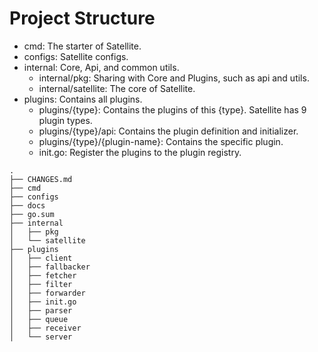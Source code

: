 # Project Structure
- cmd: The starter of Satellite.
- configs: Satellite configs.
- internal: Core, Api, and common utils.
    - internal/pkg: Sharing with Core and Plugins, such as api and utils.
    - internal/satellite: The core of Satellite.
- plugins: Contains all plugins.
    - plugins/{type}: Contains the plugins of this {type}. Satellite has 9 plugin types.
    - plugins/{type}/api: Contains the plugin definition and initializer.
    - plugins/{type}/{plugin-name}: Contains the specific plugin.
    - init.go: Register the plugins to the plugin registry.
```
.
├── CHANGES.md
├── cmd
├── configs
├── docs
├── go.sum
├── internal
│   ├── pkg
│   └── satellite
├── plugins
│   ├── client
│   ├── fallbacker
│   ├── fetcher
│   ├── filter
│   ├── forwarder
│   ├── init.go
│   ├── parser
│   ├── queue
│   ├── receiver
│   └── server
```
